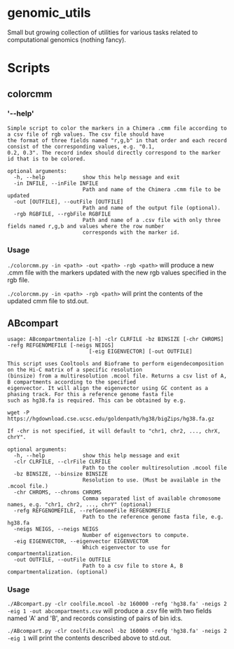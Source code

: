 # genomic_utils
Small but growing collection of utilities for various tasks related to computational genomics (nothing fancy).

# Scripts

## colorcmm
### '--help'
```
Simple script to color the markers in a Chimera .cmm file according to a csv file of rgb values. The csv file should have
the format of three fields named "r,g,b" in that order and each record consist of the corresponding values, e.g. "0.1,
0.2, 0.3". The record index should directly correspond to the marker id that is to be colored.

optional arguments:
  -h, --help            show this help message and exit
  -in INFILE, --inFile INFILE
                        Path and name of the Chimera .cmm file to be updated
  -out [OUTFILE], --outFile [OUTFILE]
                        Path and name of the output file (optional).
  -rgb RGBFILE, --rgbFile RGBFILE
                        Path and name of a .csv file with only three fields named r,g,b and values where the row number
                        corresponds with the marker id.
```

### Usage
`./colorcmm.py -in <path> -out <path> -rgb <path>` will produce a new .cmm file with the markers updated with the new rgb values specified in the rgb file.

`./colorcmm.py -in <path> -rgb <path>` will print the contents of the updated cmm file to std.out.

## ABcompart
```
usage: ABcompartmentalize [-h] -clr CLRFILE -bz BINSIZE [-chr CHROMS] -refg REFGENOMEFILE [-neigs NEIGS]
                          [-eig EIGENVECTOR] [-out OUTFILE]

This script uses Cooltools and Bioframe to perform eigendecomposition on the Hi-C matrix of a specific resolution
(binsize) from a multiresolution .mcool file. Returns a csv list of A, B compartments according to the specified
eigenvector. It will align the eigenvector using GC content as a phasing track. For this a reference genome fasta file
such as hg38.fa is required. This can be obtained by e.g.

wget -P https://hgdownload.cse.ucsc.edu/goldenpath/hg38/bigZips/hg38.fa.gz

If -chr is not specified, it will default to "chr1, chr2, ..., chrX, chrY".

optional arguments:
  -h, --help            show this help message and exit
  -clr CLRFILE, --clrFile CLRFILE
                        Path to the cooler multiresolution .mcool file
  -bz BINSIZE, --binsize BINSIZE
                        Resolution to use. (Must be available in the .mcool file.)
  -chr CHROMS, --chroms CHROMS
                        Comma separated list of available chromosome names, e.g. "chr1, chr2, ..., chrY" (optional)
  -refg REFGENOMEFILE, --refGenomeFile REFGENOMEFILE
                        Path to the reference genome fasta file, e.g. hg38.fa
  -neigs NEIGS, --neigs NEIGS
                        Number of eigenvectors to compute.
  -eig EIGENVECTOR, --eigenvector EIGENVECTOR
                        Which eigenvector to use for compartmentalization.
  -out OUTFILE, --outFile OUTFILE
                        Path to a csv file to store A, B compartmentalization. (optional)
```
### Usage
`./ABcompart.py -clr coolfile.mcool -bz 160000 -refg 'hg38.fa' -neigs 2 -eig 1 -out abcompartments.csv` will produce a .csv file with two fields named 'A' and 'B', and records consisting of pairs of bin id:s.

`./ABcompart.py -clr coolfile.mcool -bz 160000 -refg 'hg38.fa' -neigs 2 -eig 1` will print the contents described above to std.out.